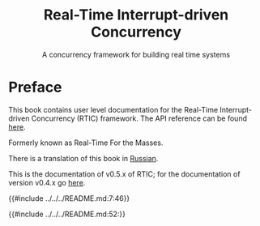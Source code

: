 <h1 align="center">Real-Time Interrupt-driven Concurrency</h1>

<p align="center">A concurrency framework for building real time systems</p>

# Preface

This book contains user level documentation for the Real-Time Interrupt-driven Concurrency
(RTIC) framework. The API reference can be found [here](../../api/).

Formerly known as Real-Time For the Masses.

There is a translation of this book in [Russian].

[Russian]: ../ru/index.html

This is the documentation of v0.5.x of RTIC; for the documentation of version
v0.4.x go [here](/0.4).

{{#include ../../../README.md:7:46}}

{{#include ../../../README.md:52:}}
